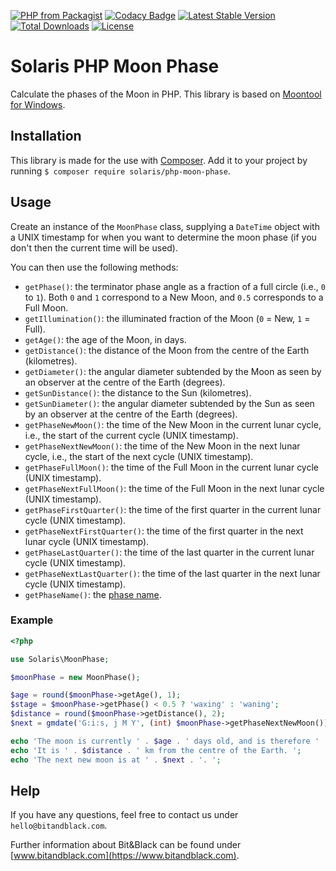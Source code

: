 [![PHP from Packagist](https://img.shields.io/packagist/php-v/solaris/php-moon-phase)](http://www.php.net)
[![Codacy Badge](https://app.codacy.com/project/badge/Grade/cd2e7203326345d582f5b5a5fd2ffc91)](https://www.codacy.com/gh/Moskito89/php-moon-phase/dashboard)
[![Latest Stable Version](https://poser.pugx.org/solaris/php-moon-phase/v/stable)](https://packagist.org/packages/solaris/php-moon-phase)
[![Total Downloads](https://poser.pugx.org/solaris/php-moon-phase/downloads)](https://packagist.org/packages/solaris/php-moon-phase)
[![License](https://poser.pugx.org/solaris/php-moon-phase/license)](https://packagist.org/packages/solaris/php-moon-phase)

# Solaris PHP Moon Phase

Calculate the phases of the Moon in PHP. This library is based on [Moontool for Windows](http://www.fourmilab.ch/moontoolw/).

## Installation

This library is made for the use with [Composer](https://packagist.org/packages/solaris/php-moon-phase). Add it to your project by running `$ composer require solaris/php-moon-phase`.

## Usage

Create an instance of the `MoonPhase` class, supplying a `DateTime` object with a UNIX timestamp for when you want to determine the moon phase (if you don't then the current time will be used). 

You can then use the following methods:

-   `getPhase()`: the terminator phase angle as a fraction of a full circle (i.e., `0` to `1`). Both `0` and `1` correspond to a New Moon, and `0.5` corresponds to a Full Moon.
-   `getIllumination()`: the illuminated fraction of the Moon (`0` = New, `1` = Full).
-   `getAge()`: the age of the Moon, in days.
-   `getDistance()`: the distance of the Moon from the centre of the Earth (kilometres).
-   `getDiameter()`: the angular diameter subtended by the Moon as seen by an observer at the centre of the Earth (degrees).
-   `getSunDistance()`: the distance to the Sun (kilometres).
-   `getSunDiameter()`: the angular diameter subtended by the Sun as seen by an observer at the centre of the Earth (degrees).
-   `getPhaseNewMoon()`: the time of the New Moon in the current lunar cycle, i.e., the start of the current cycle (UNIX timestamp).
-   `getPhaseNextNewMoon()`: the time of the New Moon in the next lunar cycle, i.e., the start of the next cycle (UNIX timestamp).
-   `getPhaseFullMoon()`: the time of the Full Moon in the current lunar cycle (UNIX timestamp).
-   `getPhaseNextFullMoon()`: the time of the Full Moon in the next lunar cycle (UNIX timestamp).
-   `getPhaseFirstQuarter()`: the time of the first quarter in the current lunar cycle (UNIX timestamp).
-   `getPhaseNextFirstQuarter()`: the time of the first quarter in the next lunar cycle (UNIX timestamp).
-   `getPhaseLastQuarter()`: the time of the last quarter in the current lunar cycle (UNIX timestamp).
-   `getPhaseNextLastQuarter()`: the time of the last quarter in the next lunar cycle (UNIX timestamp).
-   `getPhaseName()`: the [phase name](https://aa.usno.navy.mil/faq/moon_phases).

### Example

```php
<?php

use Solaris\MoonPhase;

$moonPhase = new MoonPhase();

$age = round($moonPhase->getAge(), 1);
$stage = $moonPhase->getPhase() < 0.5 ? 'waxing' : 'waning';
$distance = round($moonPhase->getDistance(), 2);
$next = gmdate('G:i:s, j M Y', (int) $moonPhase->getPhaseNextNewMoon());

echo 'The moon is currently ' . $age . ' days old, and is therefore ' . $stage . '. ';
echo 'It is ' . $distance . ' km from the centre of the Earth. ';
echo 'The next new moon is at ' . $next . '. ';
```

## Help

If you have any questions, feel free to contact us under `hello@bitandblack.com`.

Further information about Bit&Black can be found under [www.bitandblack.com](https://www.bitandblack.com).
